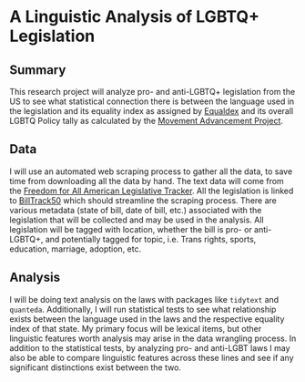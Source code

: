 # A Linguistic Analysis of LGBTQ+ Legislation

## Summary

This research project will analyze pro- and anti-LGBTQ+ legislation from the US to see what statistical connection there is between the language used in the legislation and its equality index as assigned by [Equaldex](https://www.equaldex.com/equality-index) and its overall LGBTQ Policy tally as calculated by the [Movement Advancement Project](https://www.lgbtmap.org/equality-maps).


## Data

I will use an automated web scraping process to gather all the data, to save time from downloading all the data by hand. The text data will come from the [Freedom for All American Legislative Tracker](https://freedomforallamericans.org/legislative-tracker/). All the legislation is linked to [BillTrack50](https://www.billtrack50.com/) which should streamline the scraping process. There are various metadata (state of bill, date of bill, etc.) associated with the legislation that will be collected and may be used in the analysis. All legislation will be tagged with location, whether the bill is pro- or anti-LGBTQ+, and potentially tagged for topic, i.e. Trans rights, sports, education, marriage, adoption, etc.


## Analysis

I will be doing text analysis on the laws with packages like `tidytext` and `quanteda`. Additionally, I will run statistical tests to see what relationship exists between the language used in the laws and the respective equality index of that state. My primary focus will be lexical items, but other linguistic features worth analysis may arise in the data wrangling process. In addition to the statistical tests, by analyzing pro- and anti-LGBT laws I may also be able to compare linguistic features across these lines and see if any significant distinctions exist between the two. 

